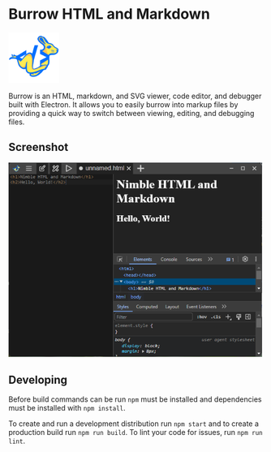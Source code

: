 # Burrow HTML and Markdown

<img src="/src/icon/icon.png" width="100">

Burrow is an HTML, markdown, and SVG viewer, code editor, and debugger built with Electron. It allows you to easily burrow into markup files by providing a quick way to switch between viewing, editing, and debugging files.

## Screenshot

<img src="/images/screenshot.png" width="500">

## Developing

Before build commands can be run `npm` must be installed and dependencies must be installed with `npm install`. 

To create and run a development distribution run `npm start` and to create a production build run `npm run build`. To lint your code for issues, run `npm run lint`.
